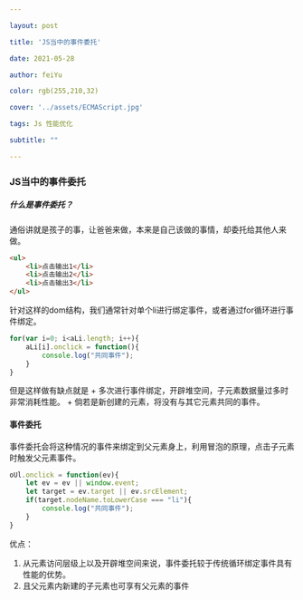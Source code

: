 ```yaml
---

layout: post

title: 'JS当中的事件委托'

date: 2021-05-28

author: feiYu

color: rgb(255,210,32)

cover: '../assets/ECMAScript.jpg'

tags: Js 性能优化

subtitle: ""

---
```


### JS当中的事件委托

##### 什么是事件委托？

通俗讲就是孩子的事，让爸爸来做，本来是自己该做的事情，却委托给其他人来做。

```html
<ul>
	<li>点击输出1</li>
    <li>点击输出2</li>
    <li>点击输出3</li>
</ul>
```

针对这样的dom结构，我们通常针对单个li进行绑定事件，或者通过for循环进行事件绑定。

```js
for(var i=0; i<aLi.length; i++){
    aLi[i].onclick = function(){
		console.log("共同事件");
	}
}
```

但是这样做有缺点就是
	+ 多次进行事件绑定，开辟堆空间，子元素数据量过多时非常消耗性能。
	+ 倘若是新创建的元素，将没有与其它元素共同的事件。

#### 事件委托

事件委托会将这种情况的事件来绑定到父元素身上，利用冒泡的原理，点击子元素时触发父元素事件。

```js
oUl.onclick = function(ev){
    let ev = ev || window.event;
    let target = ev.target || ev.srcElement;
    if(target.nodeName.toLowerCase === "li"){
        console.log("共同事件");
    }
}
```

优点：

1. ​	从元素访问层级上以及开辟堆空间来说，事件委托较于传统循环绑定事件具有性能的优势。
2. 且父元素内新建的子元素也可享有父元素的事件

